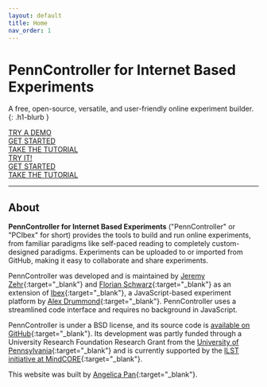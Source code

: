 ```yaml
---
layout: default
title: Home
nav_order: 1
---
```


# PennController for Internet Based Experiments

A free, open-source, versatile, and user-friendly online experiment builder.
{: .h1-blurb }

<div class="desktop-only flex-row-wrap mt-4">
  <div>
    <a href="https://farm.pcibex.net/r/AeTXMk/" class="btn btn-purple" target="_blank">TRY A DEMO</a>
  </div>
  <div>
    <a href="{{site.baseurl}}/core-concepts" class="btn" target="_blank">GET STARTED</a>
  </div>
  <div>
    <a href="{{site.baseurl}}/basic-tutorial" class="btn" target="_blank">TAKE THE TUTORIAL</a>
  </div>
</div>

<div class="mobile-only flex-column-wrap">
  <div class="centered-100 py-2">
    <a href="https://farm.pcibex.net/r/AeTXMk/" class="btn btn-purple" target="_blank">TRY IT!</a>
  </div>
  <div class="centered-100 py-2">
    <a href="{{site.baseurl}}/core-concepts" class="btn" target="_blank">GET STARTED</a>
  </div>
  <div class="centered-100 py-2">
    <a href="{{site.baseurl}}/basic-tutorial" class="btn" target="_blank">TAKE THE TUTORIAL</a>
  </div>
</div>

---

## About

**PennController for Internet Based Experiments** ("PennController" or "PCIbex"
for short) provides the tools to build and run online experiments, from familiar
paradigms like self-paced reading to completely custom-designed paradigms.
Experiments can be uploaded to or imported from GitHub, making it easy to
collaborate and share experiments.

PennController was developed and is maintained by
[Jeremy Zehr](https://sites.google.com/site/jeremyezehr/home){:target="_blank"}
and [Florian Schwarz](https://www.florianschwarz.net/){:target="_blank"}
as an extension of
[Ibex](https://github.com/addrummond/ibex/blob/master/docs/manual.md){:target="_blank"},
a JavaScript-based experiment platform by [Alex Drummond](https://adrummond.net/){:target="_blank"}.
PennController uses a streamlined code interface and requires no background in JavaScript.

PennController is under a BSD license, and its source code is
[available on GitHub](https://github.com/PennController/penncontroller){:target="_blank"}.
Its development was partly funded through a University Research Foundation
Research Grant from the [University of Pennsylvania](https://www.upenn.edu/){:target="_blank"}
and is currently supported by the
[ILST initiative at MindCORE](https://web.sas.upenn.edu/langscience/){:target="_blank"}.

This website was built by [Angelica Pan](https://angelica-pan.com){:target="_blank"}.
